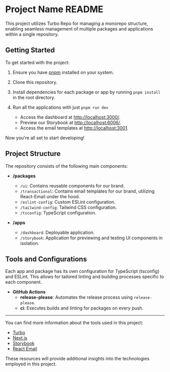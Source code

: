 # Project Name README

This project utilizes Turbo Repo for managing a monorepo structure, enabling seamless management of multiple packages and applications within a single repository.

## Getting Started

To get started with the project:

1. Ensure you have [pnpm](https://pnpm.io/installation) installed on your system.
2. Clone this repository.
3. Install dependencies for each package or app by running `pnpm install` in the root directory.
4. Run all the applications with just `pnpm run dev`

   - Access the dashboard at [http://localhost:3000/](http://localhost:3000/).
   - Preview our Storybook at [http://localhost:6006/](http://localhost:6006/).
   - Access the email templates at [http://localhost:3001](http://localhost:3001).

Now you're all set to start developing!

## Project Structure

The repository consists of the following main components:

- **/packages**

  - `/ui`: Contains reusable components for our brand.
  - `/transactional`: Contains email templates for our brand, utilizing React-Email under the hood.
  - `/eslint-config`: Custom ESLint configuration.
  - `/tailwind-config`: Tailwind CSS configuration.
  - `/tsconfig`: TypeScript configuration.

- **/apps**
  - `/dashboard`: Deployable application.
  - `/storybook`: Application for previewing and testing UI components in isolation.

## Tools and Configurations

Each app and package has its own configuration for TypeScript (tsconfig) and ESLint. This allows for tailored linting and building processes specific to each component.

- **GitHub Actions**
  - **release-please**: Automates the release process using `release-please`.
  - **ci**: Executes builds and linting for packages on every push.

---

You can find more information about the tools used in this project:

- [Turbo](https://turbo.build/repo/)
- [Next.js](https://nextjs.org/)
- [Storybook](https://storybook.js.org/)
- [React Email](https://react.email/)

These resources will provide additional insights into the technologies employed in this project.
